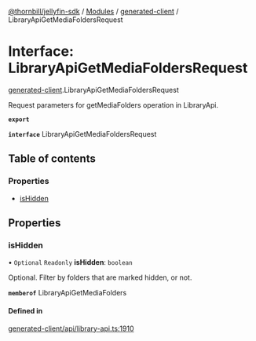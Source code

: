 [@thornbill/jellyfin-sdk](../README.md) / [Modules](../modules.md) / [generated-client](../modules/generated_client.md) / LibraryApiGetMediaFoldersRequest

# Interface: LibraryApiGetMediaFoldersRequest

[generated-client](../modules/generated_client.md).LibraryApiGetMediaFoldersRequest

Request parameters for getMediaFolders operation in LibraryApi.

**`export`**

**`interface`** LibraryApiGetMediaFoldersRequest

## Table of contents

### Properties

- [isHidden](generated_client.LibraryApiGetMediaFoldersRequest.md#ishidden)

## Properties

### isHidden

• `Optional` `Readonly` **isHidden**: `boolean`

Optional. Filter by folders that are marked hidden, or not.

**`memberof`** LibraryApiGetMediaFolders

#### Defined in

[generated-client/api/library-api.ts:1910](https://github.com/jellyfin/jellyfin-sdk-typescript/blob/fa599ae/src/generated-client/api/library-api.ts#L1910)
